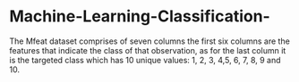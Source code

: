 # Machine-Learning-Classification-
The Mfeat dataset comprises of seven columns the first six columns are the features that indicate the class of that observation, as for the last column it is the targeted class which has 10 unique values: 1, 2, 3, 4,5, 6, 7, 8, 9 and 10.
